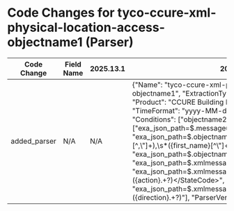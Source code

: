 # Code Changes for tyco-ccure-xml-physical-location-access-objectname1 (Parser)

| Code Change | Field Name | 2025.13.1 | 2025.14.1 |
|-------------|------------|-----------|------------|
| added_parser | N/A | N/A | {"Name": "tyco-ccure-xml-physical-location-access-objectname1", "ExtractionType": "json", "Vendor": "Tyco", "Product": "CCURE Building Management System", "TimeFormat": "yyyy-MM-dd'T'HH:mm:ss.SSSZ", "Conditions": ["objectname2", "objectname1", "<Card>", "<StateCode>"], "Fields": ["exa_json_path=$.messageutc,exa_field_name=time", "exa_json_path=$.objectname1,exa_regex=({last_name}[^,\\"]+),\s*({first_name}[^\\"]+)", "exa_json_path=$.objectname2,exa_field_name=location_door", "exa_json_path=$.xmlmessage,exa_regex=<Card>({badge_id}.+?)</Card>", "exa_json_path=$.xmlmessage,exa_regex=<StateCode>({action}.+?)</StateCode>", "exa_json_path=$.xmlmessage,exa_regex=<Direction.*?>({direction}.+?)</Direction>"], "ParserVersion": "v1.0.0"} |